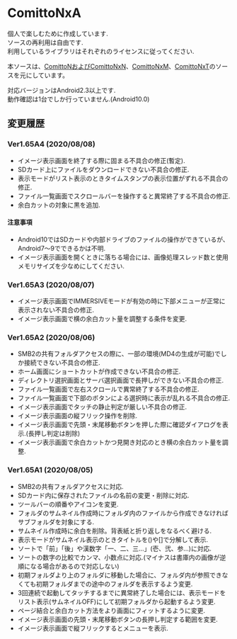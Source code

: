 # ComittoNxA

個人で楽しむために作成しています.  
ソースの再利用は自由です.  
利用しているライブラリはそれぞれのライセンスに従ってください.  

本ソースは、[ComittoNおよびComittoNxN](https://docs.google.com/open?id=0Bzx6UxEo3Pg0SXNIQVdRVnVqemM)、[ComittoNxM](https://www.axfc.net/u/3792235)、[ComittoNxT](https://www.axfc.net/u/3978158)のソースを元にしています。

対応バージョンはAndroid2.3以上です.  
動作確認は1台でしか行っていません.(Android10.0)  

## 変更履歴


### Ver1.65A4 (2020/08/08)

  - イメージ表示画面を終了する際に固まる不具合の修正(暫定).
  - SDカード上にファイルをダウンロードできない不具合の修正.
  - 表示モードがリスト表示のときタイムスタンプの表示位置がずれる不具合の修正.
  - ファイル一覧画面でスクロールバーを操作すると異常終了する不具合の修正.
  - 余白カットの対象に黒を追加.


#### 注意事項

  - Android10ではSDカードや内部ドライブのファイルの操作ができているが、Android7～9でできるかは不明.
  - イメージ表示画面を開くときに落ちる場合には、画像処理スレッド数と使用メモリサイズを少なめにしてください.


### Ver1.65A3 (2020/08/07)

  - イメージ表示画面でIMMERSIVEモードが有効の時に下部メニューが正常に表示されない不具合の修正.
  - イメージ表示画面で横の余白カット量を調整する条件を変更.


### Ver1.65A2 (2020/08/06)

  - SMB2の共有フォルダアクセスの際に、一部の環境(MD4の生成が可能)でしか接続できない不具合の修正.
  - ホーム画面にショートカットが作成できない不具合の修正.
  - ディレクトリ選択画面とサーバ選択画面で長押しができない不具合の修正.
  - ファイル一覧画面で左右スクロールで異常終了する不具合の修正.
  - ファイル一覧画面で下部のボタンによる選択時に表示が乱れる不具合の修正.
  - イメージ表示画面でタッチの静止判定が厳しい不具合の修正.
  - イメージ表示画面の縦フリック操作を削除.
  - イメージ表示画面で先頭・末尾移動ボタンを押した際に確認ダイアログを表示.(長押し判定は削除)
  - イメージ表示画面で余白カットかつ見開き対応のとき横の余白カット量を調整.


### Ver1.65A1 (2020/08/05)

  - SMB2の共有フォルダアクセスに対応.
  - SDカード内に保存されたファイルの名前の変更・削除に対応.
  - ツールバーの順番やアイコンを変更.
  - フォルダのサムネイル作成時にフォルダ内のファイルから作成できなければサブフォルダを対象にする.
  - サムネイル作成時に余白を削除。背表紙と折り返しをなるべく避ける.
  - 表示モードがサムネイル表示のときタイトルを()や[]で分解して表示.
  - ソートで「前」「後」や漢数字「一、二、三…」(壱、弐、参…)に対応.
  - ソートの数字の比較でカンマ、小数点に対応.(マイナスは書庫内の画像が逆順になる場合があるので対応しない)
  - 初期フォルダより上のフォルダに移動した場合に、フォルダ内が参照できなくても初期フォルダまでの途中のフォルダを表示するよう変更.
  - 3回連続で起動してタッチするまでに異常終了した場合には、表示モードをリスト表示(サムネイルOFF)にして初期フォルダから起動するよう変更.
  - ページ結合と余白カット方法をより画面にフィットするように変更.
  - イメージ表示画面の先頭・末尾移動ボタンの長押し判定する範囲を変更.
  - イメージ表示画面で縦フリックするとメニューを表示.

  
